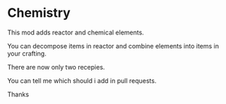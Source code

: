 # Chemistry
This mod adds reactor and chemical elements.

You can decompose items in reactor and combine elements into items in your crafting.

There are now only two recepies.

You can tell me which should i add in pull requests.

Thanks
